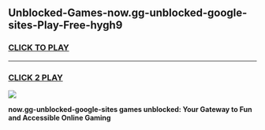 
## Unblocked-Games-now.gg-unblocked-google-sites-Play-Free-hygh9
<h3>
<a href="https://premium76.site?title=now.gg-unblocked-google-sites&ref=21A">CLICK TO PLAY</a></h3>
<hr>

<h3>
<a href="https://premium76.site?title=now.gg-unblocked-google-sites&ref=21A">CLICK 2 PLAY</a>
  
</h3>

<a href="https://premium76.site?title=now.gg-unblocked-google-sites&ref=21A"><img src="https://clearcache.store/games.png"></a>


**now.gg-unblocked-google-sites games unblocked: Your Gateway to Fun and Accessible Online Gaming**
